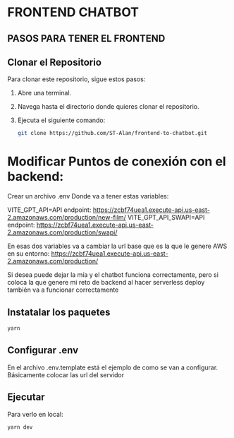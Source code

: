 # FRONTEND CHATBOT

## PASOS PARA TENER EL FRONTEND

## Clonar el Repositorio

Para clonar este repositorio, sigue estos pasos:

1. Abre una terminal.
2. Navega hasta el directorio donde quieres clonar el repositorio.
3. Ejecuta el siguiente comando:

   ```bash
   git clone https://github.com/ST-Alan/frontend-to-chatbot.git
   ```

# Modificar Puntos de conexión con el backend:

Crear un archivo .env
Donde va a tener estas variables:

VITE_GPT_API=API endpoint: https://zcbf74uea1.execute-api.us-east-2.amazonaws.com/production/new-film/
VITE_GPT_API_SWAPI=API endpoint: https://zcbf74uea1.execute-api.us-east-2.amazonaws.com/production/swapi/

En esas dos variables va a cambiar la url base que es la que le genere AWS en su entorno: https://zcbf74uea1.execute-api.us-east-2.amazonaws.com/production/

Si desea puede dejar la mía y el chatbot funciona correctamente, pero si coloca la que genere mi reto de backend al hacer serverless deploy también va a funcionar correctamente



## Instatalar los paquetes
   ```bash
   yarn
   ```

## Configurar .env

En el archivo .env.template está el ejemplo de como se van a configurar. Básicamente colocar las url del servidor


## Ejecutar

Para verlo en local:

   ```bash
   yarn dev
   ```

